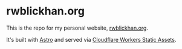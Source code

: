 # rwblickhan.org

This is the repo for my personal website, [rwblickhan.org](https://rwblickhan.org).

It's built with [Astro](https://astro.build) and served via [Cloudflare Workers Static Assets](https://developers.cloudflare.com/workers/static-assets/).
